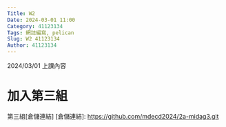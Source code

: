 ```yaml
---
Title: W2
Date: 2024-03-01 11:00
Category: 41123134
Tags: 網誌編寫, pelican
Slug: W2 41123134
Author: 41123134
---
```


2024/03/01 上課內容

<!-- PELICAN_END_SUMMARY -->

# 加入第三組
第三組[倉儲連結]
[倉儲連結]: https://github.com/mdecd2024/2a-midag3.git
